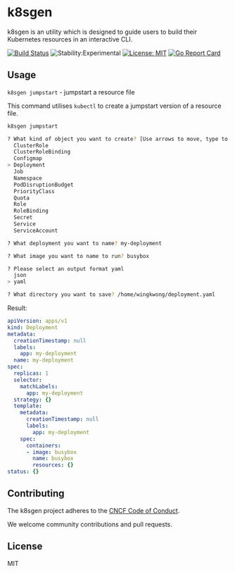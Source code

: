 # k8sgen

k8sgen is an utility which is designed to guide users to build their Kubernetes resources in an interactive CLI. 

[![Build Status](https://travis-ci.com/wingkwong/k8sgen.svg?branch=master)](https://travis-ci.com/wingkwong/k8sgen) ![Stability:Experimental](https://img.shields.io/badge/stability-experimental-orange) [![License: MIT](https://img.shields.io/badge/License-MIT-yellow.svg)](https://opensource.org/licenses/MIT) [![Go Report Card](https://goreportcard.com/badge/github.com/wingkwong/k8sgen)](https://goreportcard.com/report/github.com/wingkwong/k8sgen)

## Usage

``k8sgen jumpstart`` - jumpstart a resource file

This command utilises ``kubectl`` to create a jumpstart version of a resource file.

```bash
k8sgen jumpstart

? What kind of object you want to create? [Use arrows to move, type to filter]
  ClusterRole
  ClusterRoleBinding
  Configmap
> Deployment
  Job
  Namespace
  PodDisruptionBudget
  PriorityClass
  Quota
  Role
  RoleBinding
  Secret
  Service
  ServiceAccount

? What deployment you want to name? my-deployment

? What image you want to name to run? busybox

? Please select an output format yaml
  json
> yaml

? What directory you want to save? /home/wingkwong/deployment.yaml
```

Result: 
```yaml
apiVersion: apps/v1
kind: Deployment
metadata:
  creationTimestamp: null
  labels:
    app: my-deployment
  name: my-deployment
spec:
  replicas: 1
  selector:
    matchLabels:
      app: my-deployment
  strategy: {}
  template:
    metadata:
      creationTimestamp: null
      labels:
        app: my-deployment
    spec:
      containers:
      - image: busybox
        name: busybox
        resources: {}
status: {}
```

## Contributing

The k8sgen project adheres to the [CNCF Code of
Conduct](https://github.com/cncf/foundation/blob/master/code-of-conduct.md).

We welcome community contributions and pull requests.

## License 

MIT